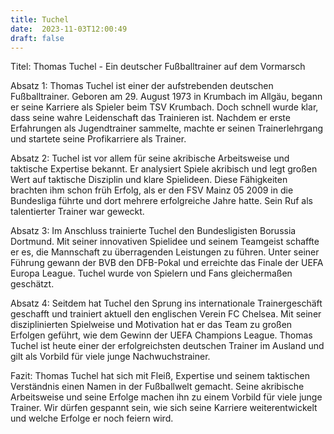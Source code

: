 ```yaml
---
title: Tuchel
date:  2023-11-03T12:00:49
draft: false
---
```


Titel: Thomas Tuchel - Ein deutscher Fußballtrainer auf dem Vormarsch

Absatz 1: Thomas Tuchel ist einer der aufstrebenden deutschen Fußballtrainer. Geboren am 29. August 1973 in Krumbach im Allgäu, begann er seine Karriere als Spieler beim TSV Krumbach. Doch schnell wurde klar, dass seine wahre Leidenschaft das Trainieren ist. Nachdem er erste Erfahrungen als Jugendtrainer sammelte, machte er seinen Trainerlehrgang und startete seine Profikarriere als Trainer.

Absatz 2: Tuchel ist vor allem für seine akribische Arbeitsweise und taktische Expertise bekannt. Er analysiert Spiele akribisch und legt großen Wert auf taktische Disziplin und klare Spielideen. Diese Fähigkeiten brachten ihm schon früh Erfolg, als er den FSV Mainz 05 2009 in die Bundesliga führte und dort mehrere erfolgreiche Jahre hatte. Sein Ruf als talentierter Trainer war geweckt.

Absatz 3: Im Anschluss trainierte Tuchel den Bundesligisten Borussia Dortmund. Mit seiner innovativen Spielidee und seinem Teamgeist schaffte er es, die Mannschaft zu überragenden Leistungen zu führen. Unter seiner Führung gewann der BVB den DFB-Pokal und erreichte das Finale der UEFA Europa League. Tuchel wurde von Spielern und Fans gleichermaßen geschätzt.

Absatz 4: Seitdem hat Tuchel den Sprung ins internationale Trainergeschäft geschafft und trainiert aktuell den englischen Verein FC Chelsea. Mit seiner disziplinierten Spielweise und Motivation hat er das Team zu großen Erfolgen geführt, wie dem Gewinn der UEFA Champions League. Thomas Tuchel ist heute einer der erfolgreichsten deutschen Trainer im Ausland und gilt als Vorbild für viele junge Nachwuchstrainer.

Fazit: Thomas Tuchel hat sich mit Fleiß, Expertise und seinem taktischen Verständnis einen Namen in der Fußballwelt gemacht. Seine akribische Arbeitsweise und seine Erfolge machen ihn zu einem Vorbild für viele junge Trainer. Wir dürfen gespannt sein, wie sich seine Karriere weiterentwickelt und welche Erfolge er noch feiern wird.